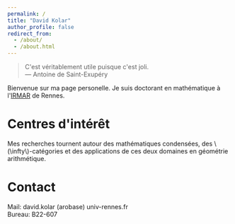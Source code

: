 ```yaml
---
permalink: /
title: "David Kolar"
author_profile: false
redirect_from: 
  - /about/
  - /about.html
---
```


> C'est véritablement utile puisque c'est joli.  
— Antoine de Saint-Exupéry

Bienvenue sur ma page personelle. Je suis doctorant en mathématique à l'[IRMAR](https://irmar.univ-rennes.fr/) de Rennes.

Centres d'intérêt
=================

Mes recherches tournent autour des mathématiques condensées, des \\(\infty\\)-catégories et des applications de ces deux domaines en géométrie arithmétique.

Contact
=======

Mail: david.kolar (arobase) univ-rennes.fr  
Bureau: B22-607